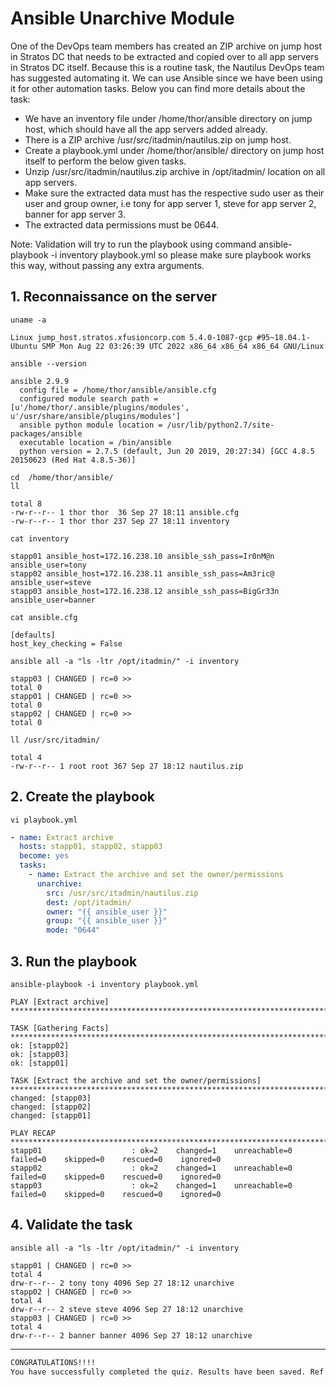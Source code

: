 # Ansible Unarchive Module

One of the DevOps team members has created an ZIP archive on jump host in Stratos DC that needs to be extracted and copied over to all app servers in Stratos DC itself. Because this is a routine task, the Nautilus DevOps team has suggested automating it. We can use Ansible since we have been using it for other automation tasks. Below you can find more details about the task:  
- We have an inventory file under /home/thor/ansible directory on jump host, which should have all the app servers added already.  
- There is a ZIP archive /usr/src/itadmin/nautilus.zip on jump host.  
- Create a playbook.yml under /home/thor/ansible/ directory on jump host itself to perform the below given tasks.  
- Unzip /usr/src/itadmin/nautilus.zip archive in /opt/itadmin/ location on all app servers.  
- Make sure the extracted data must has the respective sudo user as their user and group owner, i.e tony for app server 1, steve for app server 2, banner for app server 3.  
- The extracted data permissions must be 0644.  

Note: Validation will try to run the playbook using command ansible-playbook -i inventory playbook.yml so please make sure playbook works this way, without passing any extra arguments.  



## 1. Reconnaissance on the server
`uname -a`
```console
Linux jump_host.stratos.xfusioncorp.com 5.4.0-1087-gcp #95~18.04.1-Ubuntu SMP Mon Aug 22 03:26:39 UTC 2022 x86_64 x86_64 x86_64 GNU/Linux
```

`ansible --version`  
```console
ansible 2.9.9
  config file = /home/thor/ansible/ansible.cfg
  configured module search path = [u'/home/thor/.ansible/plugins/modules', u'/usr/share/ansible/plugins/modules']
  ansible python module location = /usr/lib/python2.7/site-packages/ansible
  executable location = /bin/ansible
  python version = 2.7.5 (default, Jun 20 2019, 20:27:34) [GCC 4.8.5 20150623 (Red Hat 4.8.5-36)]
```

`cd  /home/thor/ansible/`  
`ll`  
```console
total 8
-rw-r--r-- 1 thor thor  36 Sep 27 18:11 ansible.cfg
-rw-r--r-- 1 thor thor 237 Sep 27 18:11 inventory
```

`cat inventory`  
```ansible
stapp01 ansible_host=172.16.238.10 ansible_ssh_pass=Ir0nM@n ansible_user=tony
stapp02 ansible_host=172.16.238.11 ansible_ssh_pass=Am3ric@ ansible_user=steve
stapp03 ansible_host=172.16.238.12 ansible_ssh_pass=BigGr33n ansible_user=banner
```

`cat ansible.cfg`  
```console
[defaults]
host_key_checking = False
```

`ansible all -a "ls -ltr /opt/itadmin/" -i inventory`  
```ansible
stapp03 | CHANGED | rc=0 >>
total 0
stapp01 | CHANGED | rc=0 >>
total 0
stapp02 | CHANGED | rc=0 >>
total 0
```

`ll /usr/src/itadmin/`  
```console
total 4
-rw-r--r-- 1 root root 367 Sep 27 18:12 nautilus.zip
```

## 2. Create the playbook
`vi playbook.yml`  
```yaml
- name: Extract archive
  hosts: stapp01, stapp02, stapp03
  become: yes
  tasks:
    - name: Extract the archive and set the owner/permissions
      unarchive:
        src: /usr/src/itadmin/nautilus.zip
        dest: /opt/itadmin/
        owner: "{{ ansible_user }}"
        group: "{{ ansible_user }}"
        mode: "0644"
```


## 3. Run the playbook
`ansible-playbook -i inventory playbook.yml`  
```ansible
PLAY [Extract archive] **********************************************************************************************************************************************************************

TASK [Gathering Facts] **********************************************************************************************************************************************************************
ok: [stapp02]
ok: [stapp03]
ok: [stapp01]

TASK [Extract the archive and set the owner/permissions] ************************************************************************************************************************************
changed: [stapp03]
changed: [stapp02]
changed: [stapp01]

PLAY RECAP **********************************************************************************************************************************************************************************
stapp01                    : ok=2    changed=1    unreachable=0    failed=0    skipped=0    rescued=0    ignored=0   
stapp02                    : ok=2    changed=1    unreachable=0    failed=0    skipped=0    rescued=0    ignored=0   
stapp03                    : ok=2    changed=1    unreachable=0    failed=0    skipped=0    rescued=0    ignored=0
```


## 4. Validate the task
`ansible all -a "ls -ltr /opt/itadmin/" -i inventory`  
```ansible
stapp01 | CHANGED | rc=0 >>
total 4
drw-r--r-- 2 tony tony 4096 Sep 27 18:12 unarchive
stapp02 | CHANGED | rc=0 >>
total 4
drw-r--r-- 2 steve steve 4096 Sep 27 18:12 unarchive
stapp03 | CHANGED | rc=0 >>
total 4
drw-r--r-- 2 banner banner 4096 Sep 27 18:12 unarchive
```

---

```bash
CONGRATULATIONS!!!!
You have successfully completed the quiz. Results have been saved. Ref ID:63333b0a71ef6a3364359241
```
